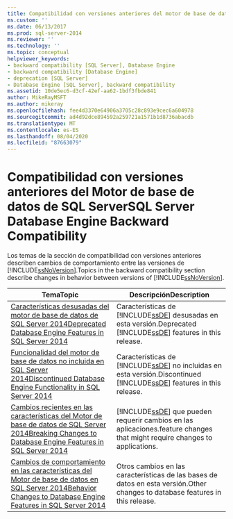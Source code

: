 ```yaml
---
title: Compatibilidad con versiones anteriores del motor de base de datos de SQL Server | Microsoft Docs
ms.custom: ''
ms.date: 06/13/2017
ms.prod: sql-server-2014
ms.reviewer: ''
ms.technology: ''
ms.topic: conceptual
helpviewer_keywords:
- backward compatibility [SQL Server], Database Engine
- backward compatibility [Database Engine]
- deprecation [SQL Server]
- Database Engine [SQL Server], backward compatibility
ms.assetid: 10de5ec6-d3cf-42ef-aa62-1bdf3fbde841
author: MikeRayMSFT
ms.author: mikeray
ms.openlocfilehash: fee4d3370e64906a3705c28c893e9cec6a604978
ms.sourcegitcommit: ad4d92dce894592a259721a1571b1d8736abacdb
ms.translationtype: MT
ms.contentlocale: es-ES
ms.lasthandoff: 08/04/2020
ms.locfileid: "87663079"
---
```

# <a name="sql-server-database-engine-backward-compatibility"></a><span data-ttu-id="48eb8-102">Compatibilidad con versiones anteriores del Motor de base de datos de SQL Server</span><span class="sxs-lookup"><span data-stu-id="48eb8-102">SQL Server Database Engine Backward Compatibility</span></span>
  <span data-ttu-id="48eb8-103">Los temas de la sección de compatibilidad con versiones anteriores describen cambios de comportamiento entre las versiones de [!INCLUDE[ssNoVersion](../includes/ssnoversion-md.md)].</span><span class="sxs-lookup"><span data-stu-id="48eb8-103">Topics in the backward compatibility section describe changes in behavior between versions of [!INCLUDE[ssNoVersion](../includes/ssnoversion-md.md)].</span></span>  
  
|<span data-ttu-id="48eb8-104">Tema</span><span class="sxs-lookup"><span data-stu-id="48eb8-104">Topic</span></span>|<span data-ttu-id="48eb8-105">Descripción</span><span class="sxs-lookup"><span data-stu-id="48eb8-105">Description</span></span>|  
|-----------|-----------------|  
|[<span data-ttu-id="48eb8-106">Características desusadas del motor de base de datos de SQL Server 2014</span><span class="sxs-lookup"><span data-stu-id="48eb8-106">Deprecated Database Engine Features in SQL Server 2014</span></span>](deprecated-database-engine-features-in-sql-server-2016.md)|<span data-ttu-id="48eb8-107">Características de [!INCLUDE[ssDE](../includes/ssde-md.md)] desusadas en esta versión.</span><span class="sxs-lookup"><span data-stu-id="48eb8-107">Deprecated [!INCLUDE[ssDE](../includes/ssde-md.md)] features in this release.</span></span>|  
|[<span data-ttu-id="48eb8-108">Funcionalidad del motor de base de datos no incluida en SQL Server 2014</span><span class="sxs-lookup"><span data-stu-id="48eb8-108">Discontinued Database Engine Functionality in SQL Server 2014</span></span>](discontinued-database-engine-functionality-in-sql-server-2016.md)|<span data-ttu-id="48eb8-109">Características de [!INCLUDE[ssDE](../includes/ssde-md.md)] no incluidas en esta versión.</span><span class="sxs-lookup"><span data-stu-id="48eb8-109">Discontinued [!INCLUDE[ssDE](../includes/ssde-md.md)] features in this release.</span></span>|  
|[<span data-ttu-id="48eb8-110">Cambios recientes en las características del Motor de base de datos de SQL Server 2014</span><span class="sxs-lookup"><span data-stu-id="48eb8-110">Breaking Changes to Database Engine Features in SQL Server 2014</span></span>](breaking-changes-to-database-engine-features-in-sql-server-2016.md)|[!INCLUDE[ssDE](../includes/ssde-md.md)] <span data-ttu-id="48eb8-111">que pueden requerir cambios en las aplicaciones.</span><span class="sxs-lookup"><span data-stu-id="48eb8-111">feature changes that might require changes to applications.</span></span>|  
|[<span data-ttu-id="48eb8-112">Cambios de comportamiento en las características del Motor de base de datos en SQL Server 2014</span><span class="sxs-lookup"><span data-stu-id="48eb8-112">Behavior Changes to Database Engine Features in SQL Server 2014</span></span>](../../2014/database-engine/behavior-changes-to-database-engine-features-in-sql-server-2014.md)|<span data-ttu-id="48eb8-113">Otros cambios en las características de las bases de datos en esta versión.</span><span class="sxs-lookup"><span data-stu-id="48eb8-113">Other changes to database features in this release.</span></span>|  
  
  
